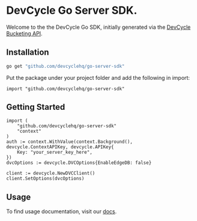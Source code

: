 # DevCycle Go Server SDK.

Welcome to the the DevCycle Go SDK, initially generated via the [DevCycle Bucketing API](https://docs.devcycle.com/bucketing-api/#tag/devcycle).

## Installation

```bash
go get "github.com/devcyclehq/go-server-sdk"
```
Put the package under your project folder and add the following in import:
```golang
import "github.com/devcyclehq/go-server-sdk"
```

## Getting Started

```golang
import (
    "github.com/devcyclehq/go-server-sdk"
    "context"
)
auth := context.WithValue(context.Background(), devcycle.ContextAPIKey, devcycle.APIKey{
    Key: "your_server_key_here",
})
dvcOptions := devcycle.DVCOptions{EnableEdgeDB: false}

client := devcycle.NewDVCClient()
client.SetOptions(dvcOptions)
```

## Usage

To find usage documentation, visit our [docs](https://docs.devcycle.com/docs/sdk/server-side-sdks/go#usage).